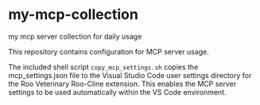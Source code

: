 # my-mcp-collection
my mcp server collection for daily usage

This repository contains configuration for MCP server usage.

The included shell script `copy_mcp_settings.sh` copies the mcp_settings.json file to the Visual Studio Code user settings directory for the Roo Veterinary Roo-Cline extension.
This enables the MCP server settings to be used automatically within the VS Code environment.
